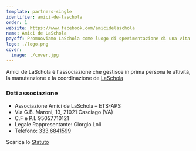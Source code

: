 ```yaml
---
template: partners-single
identifier: amici-de-laschola
order: 1
website: https://www.facebook.com/amicidelaschola
name: Amici de LaSchola
payoff: Promuoviamo LaSchola come luogo di sperimentazione di una vita associata di ricerca, gioco e lavoro
logo: ./logo.png
cover:
  image: ./cover.jpg
---
```


<EntryInfo variant="web" label="Visita" value="[facebook.com/amicidelaschola](https://www.facebook.com/amicidelaschola)" bottom={6}/>

Amici de LaSchola è l'associazione che gestisce in prima persona le attività, la manutenzione e la coordinazione de [LaSchola](https://laschola.it)

### Dati associazione

- Associazione Amici de LaSchola – ETS-APS
- Via G.B. Maroni, 13, 21021 Casciago (VA)
- C.F e P.I. 95057710121
- Legale Rappresentante: Giorgio Loli
- Telefono: [333 6841599](tel:3336841599)

Scarica lo [Statuto](./Amici_de_LaSchola-Statuto.pdf)
